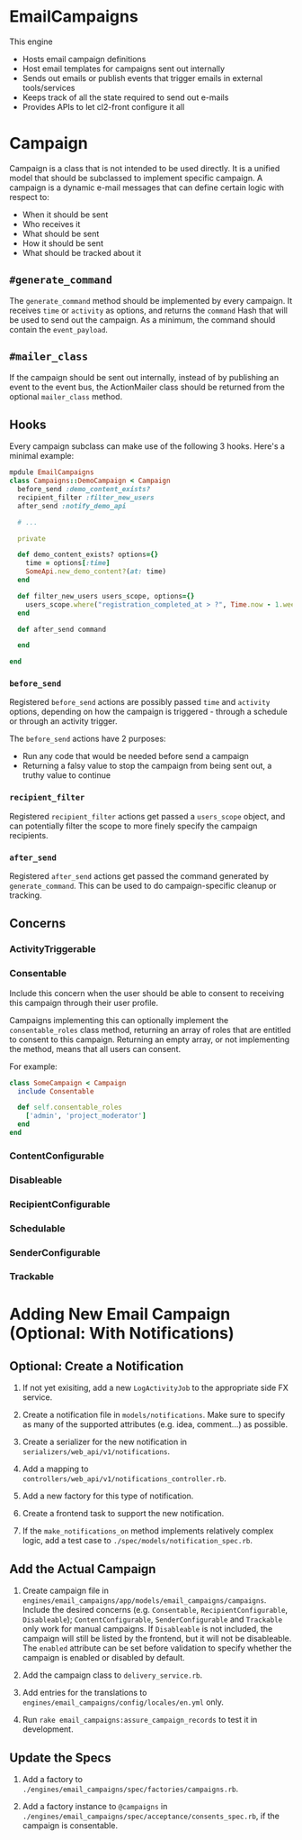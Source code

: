 # EmailCampaigns

This engine
* Hosts email campaign definitions
* Host email templates for campaigns sent out internally
* Sends out emails or publish events that trigger emails in external tools/services
* Keeps track of all the state required to send out e-mails
* Provides APIs to let cl2-front configure it all

# Campaign

Campaign is a class that is not intended to be used directly. It is a unified model that should be subclassed to implement specific campaign.
A campaign is a dynamic e-mail messages that can define certain logic with respect to:

- When it should be sent
- Who receives it
- What should be sent
- How it should be sent
- What should be tracked about it

## `#generate_command`

The `generate_command` method should be implemented by every campaign. It receives `time` or `activity` as options, and returns the `command` Hash that will be used to send out the campaign.
As a minimum, the command should contain the `event_payload`.

## `#mailer_class`

If the campaign should be sent out internally, instead of by publishing an event to the event bus, the ActionMailer class should be returned from the optional `mailer_class` method.

## Hooks

Every campaign subclass can make use of the following 3 hooks. Here's a minimal example:

```ruby
mpdule EmailCampaigns
class Campaigns::DemoCampaign < Campaign
  before_send :demo_content_exists?
  recipient_filter :filter_new_users
  after_send :notify_demo_api

  # ...

  private

  def demo_content_exists? options={}
    time = options[:time]
    SomeApi.new_demo_content?(at: time)
  end

  def filter_new_users users_scope, options={}
    users_scope.where("registration_completed_at > ?", Time.now - 1.week)
  end

  def after_send command

  end

end
```

### `before_send`

Registered `before_send` actions are possibly passed `time` and `activity` options, depending on how the campaign is  triggered - through a schedule or through an activity trigger.

The `before_send` actions have 2 purposes:
* Run any code that would be needed before send a campaign
* Returning a falsy value to stop the campaign from being sent out, a truthy value to continue

### `recipient_filter`

Registered `recipient_filter` actions get passed a `users_scope` object, and can potentially filter the scope to more finely specify the campaign recipients.

### `after_send`

Registered `after_send` actions get passed the command generated by `generate_command`. This can be used to do campaign-specific cleanup or tracking.


## Concerns
### ActivityTriggerable
### Consentable
Include this concern when the user should be able to consent to receiving this campaign through their user profile. 

Campaigns implementing this can optionally implement the `consentable_roles` class method, returning an array of roles that are entitled to consent to this campaign. Returning an empty array, or not implementing the method, means that all users can consent.

For example:
```ruby
class SomeCampaign < Campaign
  include Consentable

  def self.consentable_roles
    ['admin', 'project_moderator']
  end
end
```

### ContentConfigurable
### Disableable
### RecipientConfigurable
### Schedulable
### SenderConfigurable
### Trackable


# Adding New Email Campaign (Optional: With Notifications)

## Optional: Create a Notification

1. If not yet exisiting, add a new `LogActivityJob` to the appropriate side FX service.

2. Create a notification file in `models/notifications`. Make sure to specify as many of the supported attributes (e.g. idea, comment...) as possible.

3. Create a serializer for the new notification in `serializers/web_api/v1/notifications`.

4. Add a mapping to `controllers/web_api/v1/notifications_controller.rb`.

5. Add a new factory for this type of notification.

6. Create a frontend task to support the new notification.

7. If the `make_notifications_on` method implements relatively complex logic, add a test case to `./spec/models/notification_spec.rb`.


## Add the Actual Campaign

1. Create campaign file in `engines/email_campaigns/app/models/email_campaigns/campaigns`. Include the desired concerns (e.g. `Consentable`, `RecipientConfigurable`, `Disableable`); `ContentConfigurable`, `SenderConfigurable` and `Trackable` only work for manual campaigns. If `Disableable` is not included, the campaign will still be listed by the frontend, but it will not be disableable. The `enabled` attribute can be set before validation to specify whether the campaign is enabled or disabled by default.

2. Add the campaign class to `delivery_service.rb`.

3. Add entries for the translations to `engines/email_campaigns/config/locales/en.yml` only.

4. Run `rake email_campaigns:assure_campaign_records` to test it in development.


## Update the Specs

1. Add a factory to `./engines/email_campaigns/spec/factories/campaigns.rb`.

2. Add a factory instance to `@campaigns` in `./engines/email_campaigns/spec/acceptance/consents_spec.rb`, if the campaign is consentable.

